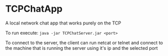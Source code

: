 # TCPChatApp
A local network chat app that works purely on the TCP

To run execute:
```java -jar TCPChatServer.jar <port>```

To connect to the server, the client can run netcat or telnet and connect to the machine that is running the server using it's ip and the selected port
